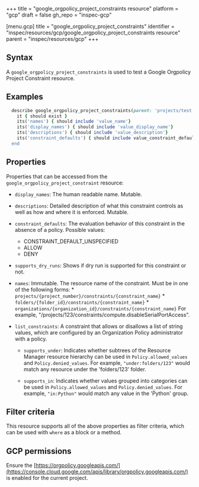 +++
title = "google_orgpolicy_project_constraints resource"
platform = "gcp"
draft = false
gh_repo = "inspec-gcp"

[menu.gcp]
title = "google_orgpolicy_project_constraints"
identifier = "inspec/resources/gcp/google_orgpolicy_project_constraints resource"
parent = "inspec/resources/gcp"
+++

## Syntax

A `google_orgpolicy_project_constraints` is used to test a Google Orgpolicy Project Constraint resource.

## Examples

```ruby
  describe google_orgpolicy_project_constraints(parent: 'projects/test') do
    it { should exist }
    its('names') { should include 'value_name'}
    its('display_names') { should include 'value_display_name'}
    its('descriptions') { should include 'value_description'}
    its('constraint_defaults') { should include value_constraint_default'}
  end
```

## Properties

Properties that can be accessed from the `google_orgpolicy_project_constraint` resource:

  * `display_names`: The human readable name. Mutable.

  * `descriptions`: Detailed description of what this constraint controls as well as how and where it is enforced. Mutable.

  * `constraint_defaults`: The evaluation behavior of this constraint in the absence of a policy.
  Possible values:
    * CONSTRAINT_DEFAULT_UNSPECIFIED
    * ALLOW
    * DENY

  * `supports_dry_runs`: Shows if dry run is supported for this constraint or not.

  * `names`: Immutable. The resource name of the constraint. Must be in one of the following forms: * `projects/{project_number}/constraints/{constraint_name}` * `folders/{folder_id}/constraints/{constraint_name}` * `organizations/{organization_id}/constraints/{constraint_name}` For example, "/projects/123/constraints/compute.disableSerialPortAccess".

  * `list_constraints`: A constraint that allows or disallows a list of string values, which are configured by an Organization Policy administrator with a policy.

    * `supports_under`: Indicates whether subtrees of the Resource Manager resource hierarchy can be used in `Policy.allowed_values` and `Policy.denied_values`. For example, `"under:folders/123"` would match any resource under the 'folders/123' folder.

    * `supports_in`: Indicates whether values grouped into categories can be used in `Policy.allowed_values` and `Policy.denied_values`. For example, `"in:Python"` would match any value in the 'Python' group.

## Filter criteria

This resource supports all of the above properties as filter criteria, which can be used
with `where` as a block or a method.

## GCP permissions

Ensure the [https://orgpolicy.googleapis.com/](https://console.cloud.google.com/apis/library/orgpolicy.googleapis.com/) is enabled for the current project.

